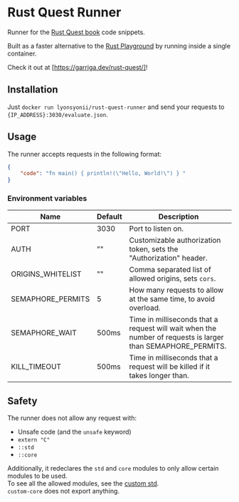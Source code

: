 # Rust Quest Runner
Runner for the [Rust Quest book](https://garriga.dev/rust-quest) code snippets.

Built as a faster alternative to the [Rust Playground](https://play.rust-lang.org/) by running inside a single container.

Check it out at [https://garriga.dev/rust-quest/]!

## Installation
Just `docker run lyonsyonii/rust-quest-runner` and send your requests to `{IP_ADDRESS}:3030/evaluate.json`.

## Usage
The runner accepts requests in the following format:
```json
{
    "code": "fn main() { println!(\"Hello, World!\") } "
}
```

### Environment variables
| Name              | Default | Description                                                                                                 |
| ----------------- | ------- | ----------------------------------------------------------------------------------------------------------- |
| PORT              | 3030    | Port to listen on.                                                                                          |
| AUTH              | ""      | Customizable authorization token, sets the "Authorization" header.                                          |
| ORIGINS_WHITELIST | ""      | Comma separated list of allowed origins, sets `cors`.                                                       |
| SEMAPHORE_PERMITS | 5       | How many requests to allow at the same time, to avoid overload.                                             |
| SEMAPHORE_WAIT    | 500ms   | Time in milliseconds that a request will wait when the number of requests is larger than SEMAPHORE_PERMITS. |
| KILL_TIMEOUT      | 500ms   | Time in milliseconds that a request will be killed if it takes longer than.                                 |

## Safety
The runner does not allow any request with:
- Unsafe code (and the `unsafe` keyword)
- `extern "C"`
- `::std`
- `::core`

Additionally, it redeclares the `std` and `core` modules to only allow certain modules to be used.  
To see all the allowed modules, see the [custom std](project-template/custom-std/).  
`custom-core` does not export anything.
